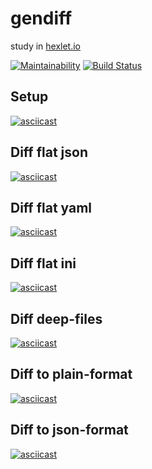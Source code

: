 # gendiff

study in [hexlet.io](https://ru.hexlet.io/)

[![Maintainability](https://api.codeclimate.com/v1/badges/9b75087cae81246a60f2/maintainability)](https://codeclimate.com/github/hateinternet/project-lvl2-s487/maintainability)
[![Build Status](https://travis-ci.org/hateinternet/project-lvl2-s487.svg?branch=master)](https://travis-ci.org/hateinternet/project-lvl2-s487)

## Setup

[![asciicast](https://asciinema.org/a/6OCooak08wEuGgHciH61NweKr.svg)](https://asciinema.org/a/6OCooak08wEuGgHciH61NweKr)

## Diff flat json

[![asciicast](https://asciinema.org/a/fCaVQNqpmYf2omSH3S72Xf9Ye.svg)](https://asciinema.org/a/fCaVQNqpmYf2omSH3S72Xf9Ye)

## Diff flat yaml

[![asciicast](https://asciinema.org/a/gyftL9BwiaFp2GyazrTnJYAuH.svg)](https://asciinema.org/a/gyftL9BwiaFp2GyazrTnJYAuH)

## Diff flat ini

[![asciicast](https://asciinema.org/a/zzxIHIiBVgThsyJZ6HYWrQKgh.svg)](https://asciinema.org/a/zzxIHIiBVgThsyJZ6HYWrQKgh)

## Diff deep-files

[![asciicast](https://asciinema.org/a/0TllRjo2RQHgoiOtHQq9md5dH.svg)](https://asciinema.org/a/0TllRjo2RQHgoiOtHQq9md5dH)

## Diff to plain-format

[![asciicast](https://asciinema.org/a/FZvJU1sX78fztinLCjO4hR5Ah.svg)](https://asciinema.org/a/FZvJU1sX78fztinLCjO4hR5Ah)

## Diff to json-format

[![asciicast](https://asciinema.org/a/Wke9JArOTLQMwqDF4sfk5UQxt.svg)](https://asciinema.org/a/Wke9JArOTLQMwqDF4sfk5UQxt)